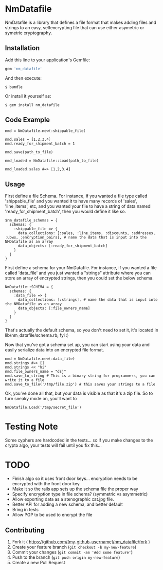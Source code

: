 # NmDatafile

NmDatafile is a library that defines a file format that makes adding files and strings to an easy, selfencrypting file that can use either asymetric or symetric cryptography.  

## Installation

Add this line to your application's Gemfile:

```ruby
gem 'nm_datafile'
```

And then execute:

    $ bundle

Or install it yourself as:

    $ gem install nm_datafile


## Code Example

    nmd = NmDatafile.new(:shippable_file)

    nmd.sales = [1,2,3,4]
    nmd.ready_for_shipment_batch = 1

    nmd.save(path_to_file)

    nmd_loaded = NmDatafile::Load(path_to_file)

    nmd_loaded.sales #=> [1,2,3,4]


## Usage

First define a file Schema.  For instance, if you wanted a file type called 'shippable_file' and you wanted it to have many records of 'sales', 'line_items', etc, 
and you wanted your file to have a string of data named 'ready_for_shipment_batch', then you would define it like so. 

    $nm_datafile_schemas = { 
      schemas: {
        :shippable_file => {
          data_collections: [:sales, :line_items, :discounts, :addresses, :ubws, :encryption_pairs], # name the data that is input into the NMDatafile as an array
          data_objects: [:ready_for_shipment_batch]
        }
      }
    }

First define a schema for your NmDatafile.  For instance, if you wanted a file called 'data_file' and you just wanted a "strings" attribute where you can store an array of encrypted strings, then you could set the below schema.  

    NmDatafile::SCHEMA = {
      schemas: {
        :data_file => {
          data_collections: [:strings], # name the data that is input into the NMDatafile as an array
          data_objects: [:file_owners_name]
        }
      }
    }

That's actually the default schema, so you don't need to set it, it's located in lib/nm_datafile/schema.rb, fyi :)

Now that you've got a schema set up, you can start using your data and easily serialize data into an encrypted file format.  

    nmd = NmDatafile.new(:data_file)
    nmd.strings #=> []
    nmd.strings << "hi"
    nmd.file_owners_name = "dsj"
    nmd.save_to_string # This is a binary string for programmers, you can write it to a file
    nmd.save_to_file('/tmp/file.zip') # this saves your strings to a file
    
Ok, you've done all that, but your data is visible as that it's a zip file.  So to turn sneaky mode on, you'll want to     
    
    NmDatafile.Load('/tmp/secret_file')
    
    
    
# Testing Note

Some cyphers are hardcoded in the tests... so if you make changes to the crypto algo, your tests will fail until you fix this...
    

# TODO

* Finish algo so it uses front door keys... encryption needs to be encrypted with the front door key 
* Make it so the rails app sets up the schema file the proper way
* Specify encryption type in file schema?  (symmetric vs asymmetric)
* Allow exporting data as a stenographic cat.jpg file.  
* Better API for adding a new schema, and better default
* Bring in tests
* Allow PGP to be used to encrypt the file


## Contributing

1. Fork it ( https://github.com/[my-github-username]/nm_datafile/fork )
2. Create your feature branch (`git checkout -b my-new-feature`)
3. Commit your changes (`git commit -am 'Add some feature'`)
4. Push to the branch (`git push origin my-new-feature`)
5. Create a new Pull Request



